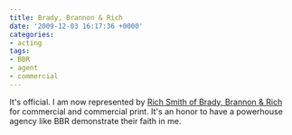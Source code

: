 ```yaml
---
title: Brady, Brannon & Rich
date: '2009-12-03 16:17:36 +0000'
categories:
- acting
tags:
- BBR
- agent
- commercial
---
```


It's official. I am now represented by [Rich Smith of Brady, Brannon &
Rich](http://bbrtalentagency.com) for commercial and commercial print. It's an
honor to have a powerhouse agency like BBR demonstrate their faith in me.
